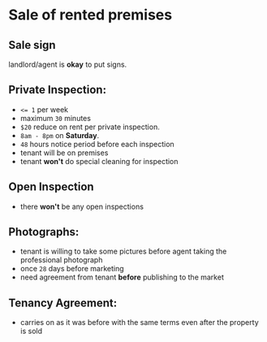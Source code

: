 


# Sale of rented premises

## Sale sign
landlord/agent is **okay** to put signs.

## Private Inspection:
  - `<= 1` per week
  - maximum `30` minutes
  - `$20` reduce on rent per private inspection.
  - `8am - 8pm` on **Saturday**.
  - `48` hours notice period before each inspection
  - tenant will be on premises
  - tenant **won't** do special cleaning for inspection
## Open Inspection
  - there **won't** be any open inspections

## Photographs:
  - tenant is willing to take some pictures before agent taking the professional photograph
  - once `28` days before marketing
  - need agreement from tenant **before** publishing to the market

## Tenancy Agreement:
  - carries on as it was before with the same terms even after the property is sold